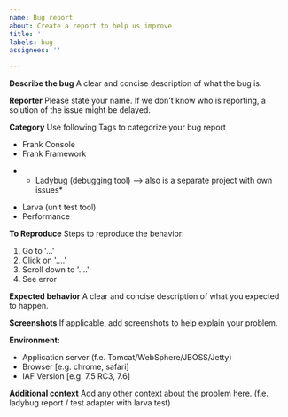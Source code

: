 ```yaml
---
name: Bug report
about: Create a report to help us improve
title: ''
labels: bug
assignees: ''

---
```


**Describe the bug**
A clear and concise description of what the bug is.

**Reporter**
Please state your name. If we don't know who is reporting, a solution of the issue might be delayed.

**Category** 
Use following Tags to categorize your bug report
 - Frank Console
 - Frank Framework
* - Ladybug (debugging tool) --> also is a separate project with own issues*
 - Larva (unit test tool)
 - Performance

**To Reproduce**
Steps to reproduce the behavior:
1. Go to '...'
2. Click on '....'
3. Scroll down to '....'
4. See error

**Expected behavior**
A clear and concise description of what you expected to happen.

**Screenshots**
If applicable, add screenshots to help explain your problem.

**Environment:**
 - Application server (f.e. Tomcat/WebSphere/JBOSS/Jetty)
 - Browser [e.g. chrome, safari]
 - IAF Version [e.g. 7.5 RC3, 7.6]

**Additional context**
Add any other context about the problem here. (f.e. ladybug report / test adapter with larva test)
